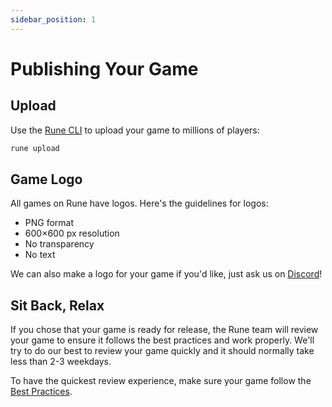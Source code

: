 ```yaml
---
sidebar_position: 1
---
```


# Publishing Your Game

## Upload

Use the [Rune CLI](publishing/cli.md) to upload your game to millions of players:

```bash
rune upload
```

## Game Logo

All games on Rune have logos. Here's the guidelines for logos:

- PNG format
- 600×600 px resolution
- No transparency
- No text

We can also make a logo for your game if you'd like, just ask us on [Discord](https://discord.gg/rune-devs)!

## Sit Back, Relax

If you chose that your game is ready for release, the Rune team will review your game to ensure it follows the best practices and work properly. We'll try to do our best to review your game quickly and it should normally take less than 2-3 weekdays.

To have the quickest review experience, make sure your game follow the [Best Practices](publishing/best-practices.md).
